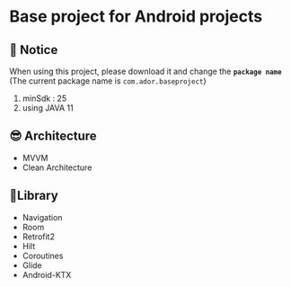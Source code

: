 # Base project for Android projects 

## 🍏 Notice

When using this project, please download it and change the **`package name`** (The current package name is `com.ador.baseproject`)

1. minSdk : 25
2. using JAVA 11 

## 😎 Architecture
* MVVM
* Clean Architecture

## 🍉Library
* Navigation
* Room
* Retrofit2
* Hilt
* Coroutines
* Glide
* Android-KTX
